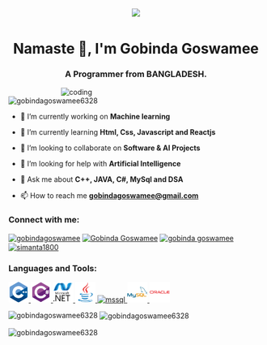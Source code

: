 <h1 align="center">
  <a href="https://git.io/typing-svg">
    <img src="https://readme-typing-svg.herokuapp.com/?lines=Hey+👋;What's+poppin'!?;&center=true&size=30">
  </a>
</h1>


<h1 align="center">Namaste 🙏, I'm Gobinda Goswamee</h1>
<h3 align="center">A Programmer from BANGLADESH.</h3>

<img align="right" alt="coding" width="400" src="https://user-images.githubusercontent.com/55389276/140866485-8fb1c876-9a8f-4d6a-98dc-08c4981eaf70.gif">
<p align="left"> <img src="https://komarev.com/ghpvc/?username=gobindagoswamee63282&label=Profile%20views&color=0e75b6&style=flat" alt="gobindagoswamee6328" /> </p>

- 🔭 I’m currently working on **Machine learning**

- 🌱 I’m currently learning **Html, Css, Javascript and Reactjs**

- 👯 I’m looking to collaborate on **Software & AI Projects**

- 🤝 I’m looking for help with **Artificial Intelligence**

- 💬 Ask me about **C++, JAVA, C#, MySql and DSA**

- 📫 How to reach me **gobindagoswamee@gmail.com**


<h3 align="left">Connect with me:</h3>
<p align="left">
<a href="https://twitter.com/GobindaGoswamee" target="blank"><img align="center" src="https://raw.githubusercontent.com/rahuldkjain/github-profile-readme-generator/master/src/images/icons/Social/twitter.svg" alt="gobindagoswamee" height="30" width="40" /></a>
<a href="https://www.linkedin.com/in/gobinda-goswamee-0ba3a8251/" target="blank"><img align="center" src="https://raw.githubusercontent.com/rahuldkjain/github-profile-readme-generator/master/src/images/icons/Social/linked-in-alt.svg" alt="Gobinda Goswamee" height="30" width="40" /></a>
<a href="https://m.facebook.com/gobinda.goswamee?mibextid=YMEMSu" target="blank"><img align="center" src="https://raw.githubusercontent.com/rahuldkjain/github-profile-readme-generator/master/src/images/icons/Social/facebook.svg" alt="gobinda goswamee" height="30" width="40" /></a>
<a href="https://www.instagram.com/simanta1800/?hl=en" target="blank"><img align="center" src="https://raw.githubusercontent.com/rahuldkjain/github-profile-readme-generator/master/src/images/icons/Social/instagram.svg" alt="simanta1800" height="30" width="40" /></a>
</p>

<h3 align="left">Languages and Tools:</h3>
<p align="left"> <a href="https://www.w3schools.com/cpp/" target="_blank" rel="noreferrer"> <img src="https://raw.githubusercontent.com/devicons/devicon/master/icons/cplusplus/cplusplus-original.svg" alt="cplusplus" width="40" height="40"/> </a> <a href="https://www.w3schools.com/cs/" target="_blank" rel="noreferrer"> <img src="https://raw.githubusercontent.com/devicons/devicon/master/icons/csharp/csharp-original.svg" alt="csharp" width="40" height="40"/> </a> <a href="https://dotnet.microsoft.com/" target="_blank" rel="noreferrer"> <img src="https://raw.githubusercontent.com/devicons/devicon/master/icons/dot-net/dot-net-original-wordmark.svg" alt="dotnet" width="40" height="40"/> </a> <a href="https://www.java.com" target="_blank" rel="noreferrer"> <img src="https://raw.githubusercontent.com/devicons/devicon/master/icons/java/java-original.svg" alt="java" width="40" height="40"/> </a> <a href="https://www.microsoft.com/en-us/sql-server" target="_blank" rel="noreferrer"> <img src="https://www.svgrepo.com/show/303229/microsoft-sql-server-logo.svg" alt="mssql" width="40" height="40"/> </a> <a href="https://www.mysql.com/" target="_blank" rel="noreferrer"> <img src="https://raw.githubusercontent.com/devicons/devicon/master/icons/mysql/mysql-original-wordmark.svg" alt="mysql" width="40" height="40"/> </a> <a href="https://www.oracle.com/" target="_blank" rel="noreferrer"> <img src="https://raw.githubusercontent.com/devicons/devicon/master/icons/oracle/oracle-original.svg" alt="oracle" width="40" height="40"/> </a> </p>

<p><img align="left" src="https://github-readme-stats.vercel.app/api/top-langs?username=gobindagoswamee6328&show_icons=true&locale=en&layout=compact" alt="gobindagoswamee6328" /></p>

<p>&nbsp;<img align="center" src="https://github-readme-stats.vercel.app/api?username=gobindagoswamee6328&show_icons=true&locale=en" alt="gobindagoswamee6328" /></p>

<p><img align="center" src="https://github-readme-streak-stats.herokuapp.com/?user=gobindagoswamee6328&" alt="gobindagoswamee6328" /></p>
